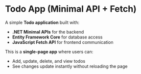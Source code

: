 # Todo App (Minimal API + Fetch)

A simple **Todo application** built with:

* **.NET Minimal APIs** for the backend
* **Entity Framework Core** for database access
* **JavaScript Fetch API** for frontend communication

This is a **single-page app** where users can:

* Add, update, delete, and view todos
* See changes update instantly without reloading the page
